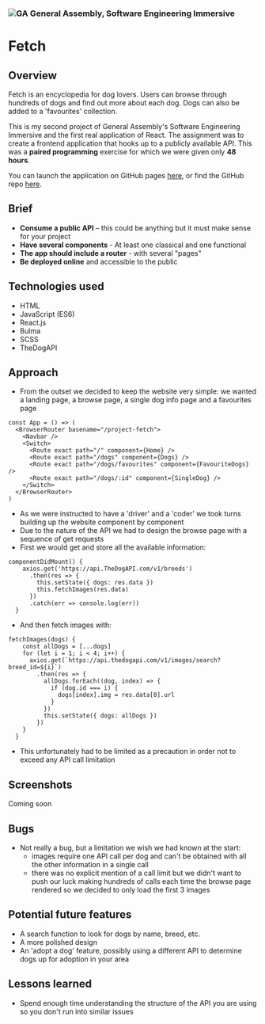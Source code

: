 ### ![GA](https://cloud.githubusercontent.com/assets/40461/8183776/469f976e-1432-11e5-8199-6ac91363302b.png) General Assembly, Software Engineering Immersive

# Fetch

## Overview
Fetch is an encyclopedia for dog lovers. Users can browse through hundreds of dogs and find out more about each dog. Dogs can also be added to a 'favourites' collection.

This is my second project of General Assembly's Software Engineering Immersive and the first real application of React. The assignment was to create a frontend application that hooks up to a publicly available API. This was a **paired programming** exercise for which we were given only **48 hours**.

You can launch the application on GitHub pages [here](https://georgpreuss.github.io/project-fetch/), or find the GitHub repo [here](https://github.com/georgpreuss/project-fetch/).

## Brief
- **Consume a public API** – this could be anything but it must make sense for your project
- **Have several components** - At least one classical and one functional
- **The app should include a router** - with several "pages"
- **Be deployed online** and accessible to the public

## Technologies used
- HTML
- JavaScript (ES6)
- React.js
- Bulma
- SCSS
- TheDogAPI

## Approach
- From the outset we decided to keep the website very simple: we wanted a landing page, a browse page, a single dog info page and a favourites page

```
const App = () => (
  <BrowserRouter basename="/project-fetch">
    <Navbar />
    <Switch>
      <Route exact path="/" component={Home} />
      <Route exact path="/dogs" component={Dogs} />
      <Route exact path="/dogs/favourites" component={FavouriteDogs} />
      <Route exact path="/dogs/:id" component={SingleDog} />
    </Switch>
  </BrowserRouter>
)
```

- As we were instructed to have a 'driver' and a 'coder' we took turns building up the website component by component
- Due to the nature of the API we had to design the browse page with a sequence of get requests
- First we would get and store all the available information:

```
componentDidMount() {
    axios.get('https://api.TheDogAPI.com/v1/breeds')
      .then(res => {
        this.setState({ dogs: res.data })
        this.fetchImages(res.data)
      })
      .catch(err => console.log(err))
  }
```

- And then fetch images with:

```
fetchImages(dogs) {
    const allDogs = [...dogs]
    for (let i = 1; i < 4; i++) {
      axios.get(`https://api.thedogapi.com/v1/images/search?breed_id=${i}`)
        .then(res => {
          allDogs.forEach((dog, index) => {
            if (dog.id === i) {
              dogs[index].img = res.data[0].url
            }
          })
          this.setState({ dogs: allDogs })
        })
    }
  }
```

- This unfortunately had to be limited as a precaution in order not to exceed any API call limitation

## Screenshots
Coming soon

## Bugs
- Not really a bug, but a limitation we wish we had known at the start:
	- images require one API call per dog and can't be obtained with all the other information in a single call
	- there was no explicit mention of a call limit but we didn't want to push our luck making hundreds of calls each time the browse page rendered so we decided to only load the first 3 images

## Potential future features
- A search function to look for dogs by name, breed, etc.
- A more polished design
- An 'adopt a dog' feature, possibly using a different API to determine dogs up for adoption in your area

## Lessons learned
- Spend enough time understanding the structure of the API you are using so you don't run into similar issues